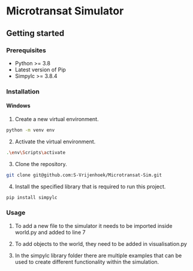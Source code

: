 # Microtransat Simulator

## Getting started

### Prerequisites

* Python >= 3.8
* Latest version of Pip
* Simpylc >= 3.8.4

### Installation

#### Windows
1. Create a new virtual environment.
```bash
python -m venv env
```
2. Activate the virtual environment.
```bash
.\env\Scripts\activate
```
3. Clone the repository.
```bash
git clone git@github.com:S-Vrijenhoek/Microtransat-Sim.git
``` 
4. Install the specified library that is required to run this project.
```bash
pip install simpylc
``` 

### Usage

1. To add a new file to the simulator it needs to be imported inside world.py and added to line 7

2. To add objects to the world, they need to be added in visualisation.py

3. In the simpylc library folder there are multiple examples that can be used to create different functionality within the simulation.
